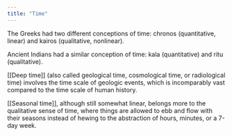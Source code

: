 ```yaml
---
title: "Time"
---
```


The Greeks had two different conceptions of time: chronos (quantitative, linear) and kairos (qualitative, nonlinear). 

Ancient Indians had a similar conception of time: kala (quantitative) and ritu (qualitative). 

[[Deep time]] (also called geological time, cosmological time, or radiological time) involves the time scale of geologic events, which is incomparably vast compared to the time scale of human history.

[[Seasonal time]], although still somewhat linear, belongs more to the qualitative sense of time, where things are allowed to ebb and flow with their seasons instead of hewing to the abstraction of hours, minutes, or a 7-day week.